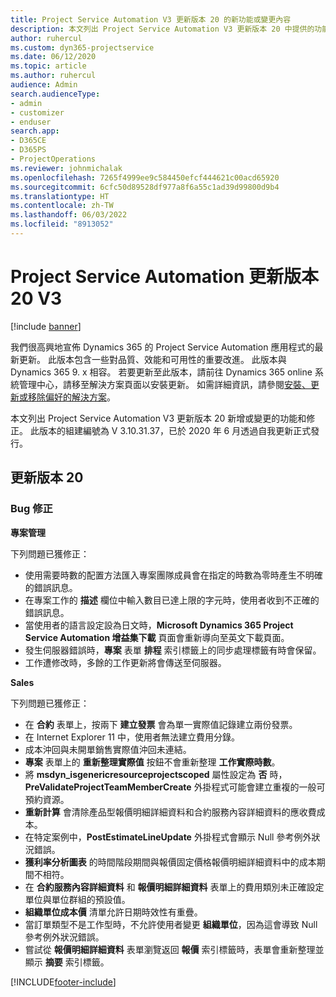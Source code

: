 ```yaml
---
title: Project Service Automation V3 更新版本 20 的新功能或變更內容
description: 本文列出 Project Service Automation V3 更新版本 20 中提供的功能和修正
author: ruhercul
ms.custom: dyn365-projectservice
ms.date: 06/12/2020
ms.topic: article
ms.author: ruhercul
audience: Admin
search.audienceType:
- admin
- customizer
- enduser
search.app:
- D365CE
- D365PS
- ProjectOperations
ms.reviewer: johnmichalak
ms.openlocfilehash: 7265f4999ee9c584450efcf444621c00acd65920
ms.sourcegitcommit: 6cfc50d89528df977a8f6a55c1ad39d99800d9b4
ms.translationtype: HT
ms.contentlocale: zh-TW
ms.lasthandoff: 06/03/2022
ms.locfileid: "8913052"
---
```

# <a name="project-service-automation-update-release-20-v3"></a>Project Service Automation 更新版本 20 V3

[!include [banner](../includes/psa-now-project-operations.md)]

我們很高興地宣佈 Dynamics 365 的 Project Service Automation 應用程式的最新更新。 此版本包含一些對品質、效能和可用性的重要改進。 此版本與 Dynamics 365 9. x 相容。 若要更新至此版本，請前往 Dynamics 365 online 系統管理中心，請移至解決方案頁面以安裝更新。 如需詳細資訊，請參閱[安裝、更新或移除偏好的解決方案](/power-platform/admin/install-remove-preferred-solution)。

本文列出 Project Service Automation V3 更新版本 20 新增或變更的功能和修正。 此版本的組建編號為 V 3.10.31.37，已於 2020 年 6 月透過自我更新正式發行。

## <a name="update-release-20"></a>更新版本 20

### <a name="bug-fixes"></a>Bug 修正

**專案管理**

下列問題已獲修正：

- 使用需要時數的配置方法匯入專案團隊成員會在指定的時數為零時產生不明確的錯誤訊息。
- 在專案工作的 **描述** 欄位中輸入數目已達上限的字元時，使用者收到不正確的錯誤訊息。
- 當使用者的語言設定設為日文時，**Microsoft Dynamics 365 Project Service Automation 增益集下載** 頁面會重新導向至英文下載頁面。
- 發生伺服器錯誤時，**專案** 表單 **排程** 索引標籤上的同步處理標籤有時會保留。
- 工作遭修改時，多餘的工作更新將會傳送至伺服器。

**Sales**

下列問題已獲修正：

- 在 **合約** 表單上，按兩下 **建立發票** 會為單一實際值記錄建立兩份發票。
- 在 Internet Explorer 11 中，使用者無法建立費用分錄。
- 成本沖回與未開單銷售實際值沖回未連結。
- **專案** 表單上的 **重新整理實際值** 按鈕不會重新整理 **工作實際時數**。
- 將 **msdyn_isgenericresourceprojectscoped** 屬性設定為 **否** 時，**PreValidateProjectTeamMemberCreate** 外掛程式可能會建立重複的一般可預約資源。
- **重新計算** 會清除產品型報價明細詳細資料和合約服務內容詳細資料的應收費成本。
- 在特定案例中，**PostEstimateLineUpdate** 外掛程式會顯示 Null 參考例外狀況錯誤。
- **獲利率分析圖表** 的時間階段期間與報價固定價格報價明細詳細資料中的成本期間不相符。
- 在 **合約服務內容詳細資料** 和 **報價明細詳細資料** 表單上的費用類別未正確設定單位與單位群組的預設值。
- **組織單位成本價** 清單允許日期時效性有重疊。
- 當訂單類型不是工作型時，不允許使用者變更 **組織單位**，因為這會導致 Null 參考例外狀況錯誤。
- 嘗試從 **報價明細詳細資料** 表單瀏覽返回 **報價** 索引標籤時，表單會重新整理並顯示 **摘要** 索引標籤。


[!INCLUDE[footer-include](../includes/footer-banner.md)]
